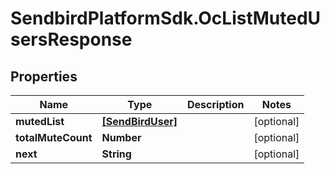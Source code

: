 # SendbirdPlatformSdk.OcListMutedUsersResponse

## Properties

Name | Type | Description | Notes
------------ | ------------- | ------------- | -------------
**mutedList** | [**[SendBirdUser]**](SendBirdUser.md) |  | [optional] 
**totalMuteCount** | **Number** |  | [optional] 
**next** | **String** |  | [optional] 


